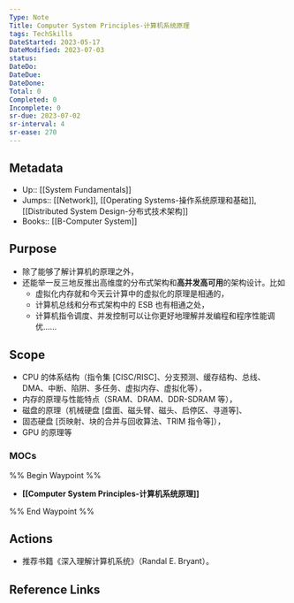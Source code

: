 ```yaml
---
Type: Note
Title: Computer System Principles-计算机系统原理
tags: TechSkills
DateStarted: 2023-05-17
DateModified: 2023-07-03
status:
DateDo:
DateDue: 
DateDone:
Total: 0
Completed: 0
Incomplete: 0
sr-due: 2023-07-02
sr-interval: 4
sr-ease: 270
---
```

## Metadata
- Up:: [[System Fundamentals]]
- Jumps:: [[Network]], [[Operating Systems-操作系统原理和基础]], [[Distributed System Design-分布式技术架构]]
- Books:: [[B-Computer System]]
## Purpose
- 除了能够了解计算机的原理之外，
- 还能举一反三地反推出高维度的分布式架构和**高并发高可用**的架构设计。比如
	- 虚拟化内存就和今天云计算中的虚拟化的原理是相通的，
	- 计算机总线和分布式架构中的 ESB 也有相通之处，
	- 计算机指令调度、并发控制可以让你更好地理解并发编程和程序性能调优……
## Scope
- CPU 的体系结构（指令集 [CISC/RISC]、分支预测、缓存结构、总线、DMA、中断、陷阱、多任务、虚拟内存、虚拟化等），
- 内存的原理与性能特点（SRAM、DRAM、DDR-SDRAM 等），
- 磁盘的原理（机械硬盘 [盘面、磁头臂、磁头、启停区、寻道等]、
- 固态硬盘 [页映射、块的合并与回收算法、TRIM 指令等]），
- GPU 的原理等
### MOCs
%% Begin Waypoint %%
- **[[Computer System Principles-计算机系统原理]]**

%% End Waypoint %%
## Actions
- 推荐书籍《深入理解计算机系统》（Randal E. Bryant）。
## Reference Links